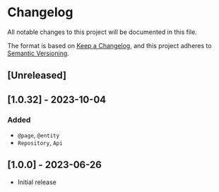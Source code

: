 # Changelog

All notable changes to this project will be documented in this file.

The format is based on [Keep a Changelog](https://keepachangelog.com/en/1.0.0/),
and this project adheres to [Semantic Versioning](https://semver.org/spec/v2.0.0.html).

## [Unreleased]


## [1.0.32] - 2023-10-04

### Added
- `@page`, `@entity`
- `Repository`, `Api`


## [1.0.0] - 2023-06-26
- Initial release



